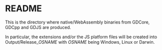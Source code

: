 # README

This is the directory where native/WebAssembly binaries from GDCore, GDCpp and GDJS are produced.

In particular, the extensions and/or the JS platform files will be created into Output/Release\__OSNAME_ with _OSNAME_ being Windows, Linux or Darwin.

